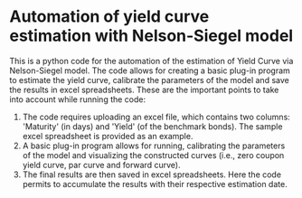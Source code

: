 # Automation of yield curve estimation with Nelson-Siegel model
This is a python code for the automation of the estimation of Yield Curve via Nelson-Siegel model. The code allows for creating a basic plug-in program to estimate the yield curve, calibrate the parameters of the model and save the results in excel spreadsheets.
These are the important points to take into account while running the code:
1) The code requires uploading an excel file, which contains two columns: 'Maturity' (in days) and 'Yield' (of the benchmark bonds). The sample excel spreadsheet is provided as an example.   
2) A basic plug-in program allows for running, calibrating the parameters of the model and visualizing the constructed curves (i.e., zero coupon yield curve, par curve and forward curve).
3) The final results are then saved in excel spreadsheets. Here the code permits to accumulate the results with their respective estimation date. 
